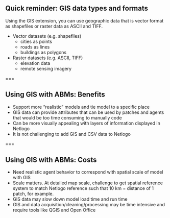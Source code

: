 ---
---

## Quick reminder: GIS data types and formats

Using the GIS extension, you can use geographic data that is vector format as shapefiles or raster data as ASCII and TIFF.

- Vector datasets (e.g. shapefiles)
  - cities as points
  - roads as lines
  - buildings as polygons
- Raster datasets (e.g. ASCII, TIFF)
  - elevation data
  - remote sensing imagery

===

## Using GIS with ABMs: Benefits

- Support more “realistic” models and tie model to a specific place
- GIS data can provide attributes that can be used by patches and agents that would be too time consuming to manually code
- Can be more visually appealing with layers of information displayed in Netlogo
- It is not challenging to add GIS and CSV data to Netlogo

===

## Using GIS with ABMs: Costs

- Need realistic agent behavior to correspond with spatial scale of model with GIS
- Scale matters. At detailed map scale, challenge to get spatial reference system to match Netlogo reference such that 10 km = distance of 1 patch, for example.
- GIS data may slow down model load time and run time
- GIS and data acquisition/cleaning/processing may be time intensive and require tools like QGIS and Open Office

